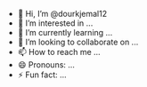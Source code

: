- 👋 Hi, I’m @dourkjemal12
- 👀 I’m interested in ...
- 🌱 I’m currently learning ...
- 💞️ I’m looking to collaborate on ...
- 📫 How to reach me ...
- 😄 Pronouns: ...
- ⚡ Fun fact: ...

<!---
54jem/54jem is a ✨ special ✨ repository because its `README.md` (this file) appears on your GitHub profile.
You can click the Preview link to take a look at your changes.
--->
